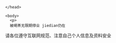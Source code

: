 <html><!-html文件开始-->
    <head><!-头标签-->

    </head>

    <body>
      <p>
      被喝茶无限期停业 jiedian仍在
请各位遵守互联网规范、注意自己个人信息及资料安全
</p>
    </body>
</html><!-html文件结束-->
